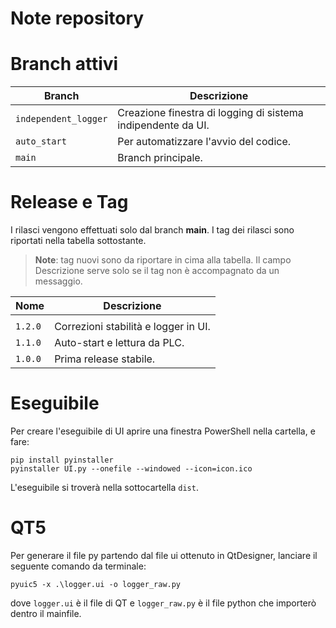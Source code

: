 
# Note repository


# Branch attivi
|  Branch|  Descrizione|   
|----------|----------| 
|  `independent_logger`  | Creazione finestra di logging di sistema indipendente da UI. |
|  `auto_start`  | Per automatizzare l'avvio del codice. |
|  `main`  | Branch principale. |

# Release e Tag
I rilasci vengono effettuati solo dal branch **main**. I tag dei rilasci sono riportati nella tabella sottostante.

>**Note**: tag nuovi sono da riportare in cima alla tabella. Il campo Descrizione serve solo se il tag non è accompagnato da un messaggio.

|  Nome  |  Descrizione  |   
|----------|----------| 
|    |   |
|  `1.2.0`  | Correzioni stabilità e logger in UI.  |
|  `1.1.0`  | Auto-start e lettura da PLC. |
|  `1.0.0`  | Prima release stabile. |


# Eseguibile
Per creare l'eseguibile di UI aprire una finestra PowerShell nella cartella, e fare:

    pip install pyinstaller
    pyinstaller UI.py --onefile --windowed --icon=icon.ico

L'eseguibile si troverà nella sottocartella `dist`.

# QT5
Per generare il file py partendo dal file ui ottenuto in QtDesigner, lanciare il seguente comando da terminale:

    pyuic5 -x .\logger.ui -o logger_raw.py

dove `logger.ui` è il file di QT e `logger_raw.py` è il file python che importerò dentro il mainfile.
